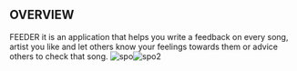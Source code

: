 ## OVERVIEW
FEEDER
it is an application that helps you write a feedback on every song, artist you like and let others know your feelings towards them or advice others to check that song.
![spo](https://user-images.githubusercontent.com/115501603/212769882-f07d1cc4-b1f3-4f8c-ad80-b95898e8580d.png)![spo2](https://user-images.githubusercontent.com/115501603/212769950-6ee46e5e-39f4-48fc-9a83-bd8837d235fc.png)
